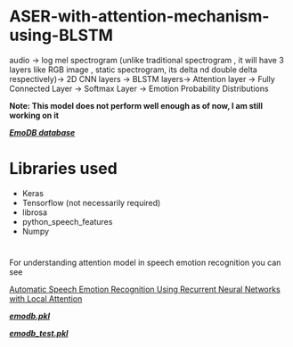 # ASER-with-attention-mechanism-using-BLSTM

 audio -> log mel spectrogram (unlike traditional spectrogram , it will have 3 layers like RGB image , static spectrogram, its delta nd double delta respectively)-> 2D CNN layers -> BLSTM layers-> Attention layer -> Fully Connected Layer -> Softmax Layer -> Emotion Probability Distributions

**Note: This model does not perform well enough as of now, I am still working on it**

[**_EmoDB database_**](https://drive.google.com/open?id=1zugRF4UfJQjfZqzE-zZjJN5_lyx2Ax9o)

# Libraries used

- Keras
- Tensorflow (not necessarily required)
- librosa
- python_speech_features 
- Numpy

#
For understanding attention model in speech emotion recognition you can see

[Automatic Speech Emotion Recognition Using Recurrent Neural Networks with Local Attention](https://www.youtube.com/watch?v=NItzgTQ9lvw)


[**_emodb.pkl_**](https://drive.google.com/open?id=1DmmMtHPZUcA16tYGWjFId0wgnxgj2cvh)

[**_emodb_test.pkl_**](https://drive.google.com/open?id=1XHea79-2uBFSkl5-wEYpqTE_N8ZoiaxB)
